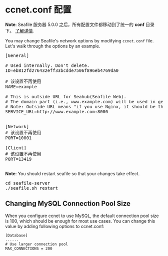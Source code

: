 # ccnet.conf 配置

**Note**: Seafile 服务器 5.0.0 之后，所有配置文件都移动到了统一的 **conf** 目录下。 [了解详情](../deploy/new_directory_layout_5_0_0.md).

You may change Seafile's network options by modifying `ccnet.conf` file. Let's walk through the options by an example.

<pre>
[General]

# Used internally. Don't delete.
ID=eb812fd276432eff33bcdde7506f896eb4769da0

# 该设置不再使用
NAME=example

# This is outside URL for Seahub(Seafile Web). 
# The domain part (i.e., www.example.com) will be used in generating share links and download/upload file via web.
# Note: Outside URL means "if you use Nginx, it should be the Nginx's address"
SERVICE_URL=http://www.example.com:8000


[Network]
# 该设置不再使用
PORT=10001

[Client]
# 该设置不再使用
PORT=13419

</pre>

**Note**: You should restart seafile so that your changes take effect.

<pre>
cd seafile-server
./seafile.sh restart
</pre>

## Changing MySQL Connection Pool Size

When you configure ccnet to use MySQL, the default connection pool size is 100, which should be enough for most use cases. You can change this value by adding following options to ccnet.conf:

```
[Database]
......
# Use larger connection pool
MAX_CONNECTIONS = 200
```

